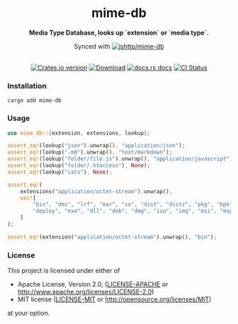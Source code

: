 <h1 align="center">mime-db</h1>
<div align="center">
  <p>
    <strong>
      Media Type Database, looks up `extension` or `media type`.
    </strong>
  </p>
  <p>
    Synced with 
    <a href="https://github.com/jshttp/mime-db">
      <img alt="jshttp/mime-db" src="https://img.shields.io/npm/v/mime-db/latest?label=jshttp%2Fmime-db"></a>
  </p>
</div>

<br />

<div align="center">
  <!-- Crates version -->
  <a href="https://crates.io/crates/mime-db">
    <img src="https://img.shields.io/crates/v/mime-db.svg"
    alt="Crates.io version" /></a>
  <!-- Downloads -->
  <a href="https://crates.io/crates/mime-db">
    <img src="https://img.shields.io/crates/d/mime-db.svg"
      alt="Download" /></a>
  <!-- docs.rs docs -->
  <a href="https://docs.rs/mime-db">
    <img src="https://img.shields.io/badge/mime-db.svg"
      alt="docs.rs docs" /></a>
  <!-- CI status -->
  <a href="https://github.com/trek-rs/mime-db/actions">
    <img src="https://github.com/trek-rs/mime-db/workflows/CI/badge.svg"
      alt="CI Status" /></a>
</div>

### Installation

```shell
cargo add mime-db
```

### Usage

```rust
use mime_db::{extension, extensions, lookup};

assert_eq!(lookup("json").unwrap(), "application/json");
assert_eq!(lookup(".md").unwrap(), "text/markdown");
assert_eq!(lookup("folder/file.js").unwrap(), "application/javascript");
assert_eq!(lookup("folder/.htaccess"), None);
assert_eq!(lookup("cats"), None);

assert_eq!(
    extensions("application/octet-stream").unwrap(),
    vec![
        "bin", "dms", "lrf", "mar", "so", "dist", "distz", "pkg", "bpk", "dump", "elc",
        "deploy", "exe", "dll", "deb", "dmg", "iso", "img", "msi", "msp", "msm", "buffer"
    ]
);

assert_eq!(extension("application/octet-stream").unwrap(), "bin");

```

### License

This project is licensed under either of

- Apache License, Version 2.0, ([LICENSE-APACHE](LICENSE-APACHE) or
  http://www.apache.org/licenses/LICENSE-2.0)
- MIT license ([LICENSE-MIT](LICENSE-MIT) or
  http://opensource.org/licenses/MIT)

at your option.

